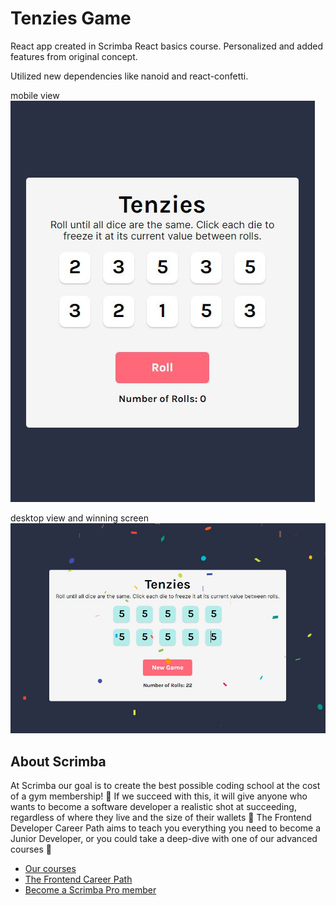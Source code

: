 # Tenzies Game

React app created in Scrimba React basics course. Personalized and added features from original concept.

Utilized new dependencies like nanoid and react-confetti.

mobile view
![](./img/screenshot-1.jpg)

desktop view and winning screen
![](./img/screenshot-2.jpg)

## About Scrimba

At Scrimba our goal is to create the best possible coding school at the cost of a gym membership! 💜
If we succeed with this, it will give anyone who wants to become a software developer a realistic shot at succeeding, regardless of where they live and the size of their wallets 🎉
The Frontend Developer Career Path aims to teach you everything you need to become a Junior Developer, or you could take a deep-dive with one of our advanced courses 🚀

- [Our courses](https://scrimba.com/allcourses)
- [The Frontend Career Path](https://scrimba.com/learn/frontend)
- [Become a Scrimba Pro member](https://scrimba.com/pricing)
